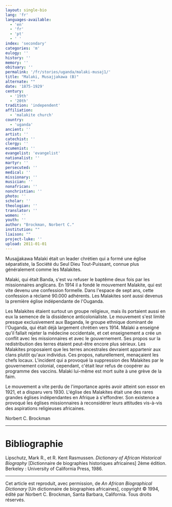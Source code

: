 ```yaml
---
layout: single-bio
lang: 'fr'
languages-available:
  - 'en'
  - 'fr'
  - 'pt'
  - ' '
index: 'secondary'
categories: 'm'
eulogy: ''
history: ''
memory: ''
obituary: ''
permalink: '/fr/stories/uganda/malaki-musaj1/'
title: "Malaki, Musajjakawa (B)"
alternate: ""
date: '1875-1929'
century:
  - '19th'
  - '20th'
tradition: 'independent'
affiliation:
  - 'malakite church'
country:
  - 'uganda'
ancient: ''
artist: ''
catechist: ''
clergy: ''
ecumenist: ''
evangelist: 'evangelist'
nationalist: ''
martyr: ''
persecuted: ''
medical: ''
missionary: ''
musician: ''
nonafrican: ''
nonchristian: ''
photo: ''
scholar: ''
theologian: ''
translator: ''
women: ''
youth: ''
author: "Brockman, Norbert C."
institution: ""
liaison: ""
project-luke: ''
upload: 2011-01-01
---
```




Musajjakawa Malaki était un leader chrétien qui a formé une église séparatiste, la Société du Seul Dieu Tout-Puissant, connue plus généralement comme les Malakites.

Malaki, qui était Banda, s'est vu refuser le baptême deux fois par les missionnaires anglicans. En 1914 il a fondé le mouvement Malakite, qui est vite devenu une confession formelle. Dans l'espace de sept ans, cette confession a réclamé 90.000 adhérents. Les Malakites sont aussi devenus la première église indépendante de l'Ouganda.

Les Malakites étaient surtout un groupe religieux, mais ils portaient aussi en eux la semence de la dissidence anticolonialiste. Le mouvement s'est limité presque exclusivement aux Baganda, le groupe ethnique dominant de l'Ouganda, qui était déjà largement chrétien vers 1914. Malaki a enseigné qu'il fallait rejeter la médecine occidentale, et cet enseignement a crée un conflit avec les missionnaires et avec le gouvernement. Ses propos sur la redistribution des terres étaient peut-être encore plus sérieux. Les Malakites proposaient que les terres ancestrales devraient appartenir aux clans plutôt qu'aux individus. Ces propos, naturellement, menaçaient les chefs locaux. L'incident qui a provoqué la suppression des Malakites par le gouvernement colonial, cependant, c'était leur refus de coopérer au programme des vaccins. Malaki lui-même est mort suite à une grève de la faim.

Le mouvement a vite perdu de l'importance après avoir atteint son essor en 1921, et a disparu vers 1930. L'église des Malakites était une des rares grandes églises indépendantes en Afrique à s'effondrer. Son existence a provoqué les églises missionnaires à reconsidérer leurs attitudes vis-à-vis des aspirations religieuses africaines.

Norbert C. Brockman

---

# Bibliographie

Lipschutz, Mark R., et R. Kent Rasmussen. *Dictionary of African Historical Biography* [Dictionnaire de biographies historiques africaines] 2ème édition. Berkeley : University of California Press, 1986.

---

Cet article est reproduit, avec permission, de *An African Biographical Dictionary* [Un dictionnaire de biographies africaines], copyright © 1994, édité par Norbert C. Brockman, Santa Barbara, California. Tous droits réservés.
